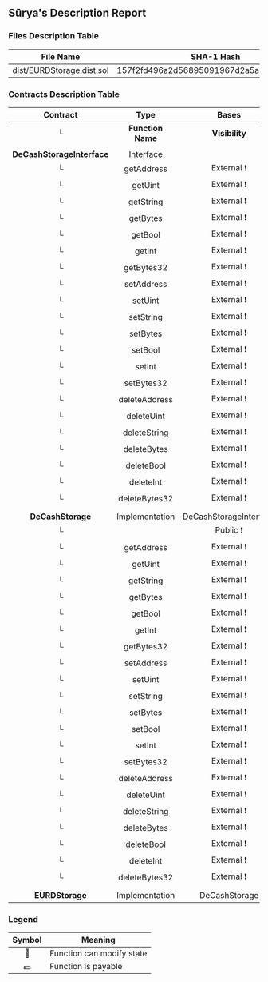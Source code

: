 ## Sūrya's Description Report

### Files Description Table


|  File Name  |  SHA-1 Hash  |
|-------------|--------------|
| dist/EURDStorage.dist.sol | 157f2fd496a2d56895091967d2a5a0e116ec0604 |


### Contracts Description Table


|  Contract  |         Type        |       Bases      |                  |                 |
|:----------:|:-------------------:|:----------------:|:----------------:|:---------------:|
|     └      |  **Function Name**  |  **Visibility**  |  **Mutability**  |  **Modifiers**  |
||||||
| **DeCashStorageInterface** | Interface |  |||
| └ | getAddress | External ❗️ |   |NO❗️ |
| └ | getUint | External ❗️ |   |NO❗️ |
| └ | getString | External ❗️ |   |NO❗️ |
| └ | getBytes | External ❗️ |   |NO❗️ |
| └ | getBool | External ❗️ |   |NO❗️ |
| └ | getInt | External ❗️ |   |NO❗️ |
| └ | getBytes32 | External ❗️ |   |NO❗️ |
| └ | setAddress | External ❗️ | 🛑  |NO❗️ |
| └ | setUint | External ❗️ | 🛑  |NO❗️ |
| └ | setString | External ❗️ | 🛑  |NO❗️ |
| └ | setBytes | External ❗️ | 🛑  |NO❗️ |
| └ | setBool | External ❗️ | 🛑  |NO❗️ |
| └ | setInt | External ❗️ | 🛑  |NO❗️ |
| └ | setBytes32 | External ❗️ | 🛑  |NO❗️ |
| └ | deleteAddress | External ❗️ | 🛑  |NO❗️ |
| └ | deleteUint | External ❗️ | 🛑  |NO❗️ |
| └ | deleteString | External ❗️ | 🛑  |NO❗️ |
| └ | deleteBytes | External ❗️ | 🛑  |NO❗️ |
| └ | deleteBool | External ❗️ | 🛑  |NO❗️ |
| └ | deleteInt | External ❗️ | 🛑  |NO❗️ |
| └ | deleteBytes32 | External ❗️ | 🛑  |NO❗️ |
||||||
| **DeCashStorage** | Implementation | DeCashStorageInterface |||
| └ | <Constructor> | Public ❗️ | 🛑  |NO❗️ |
| └ | getAddress | External ❗️ |   |NO❗️ |
| └ | getUint | External ❗️ |   |NO❗️ |
| └ | getString | External ❗️ |   |NO❗️ |
| └ | getBytes | External ❗️ |   |NO❗️ |
| └ | getBool | External ❗️ |   |NO❗️ |
| └ | getInt | External ❗️ |   |NO❗️ |
| └ | getBytes32 | External ❗️ |   |NO❗️ |
| └ | setAddress | External ❗️ | 🛑  | onlyLatestDeCashNetworkContract |
| └ | setUint | External ❗️ | 🛑  | onlyLatestDeCashNetworkContract |
| └ | setString | External ❗️ | 🛑  | onlyLatestDeCashNetworkContract |
| └ | setBytes | External ❗️ | 🛑  | onlyLatestDeCashNetworkContract |
| └ | setBool | External ❗️ | 🛑  | onlyLatestDeCashNetworkContract |
| └ | setInt | External ❗️ | 🛑  | onlyLatestDeCashNetworkContract |
| └ | setBytes32 | External ❗️ | 🛑  | onlyLatestDeCashNetworkContract |
| └ | deleteAddress | External ❗️ | 🛑  | onlyLatestDeCashNetworkContract |
| └ | deleteUint | External ❗️ | 🛑  | onlyLatestDeCashNetworkContract |
| └ | deleteString | External ❗️ | 🛑  | onlyLatestDeCashNetworkContract |
| └ | deleteBytes | External ❗️ | 🛑  | onlyLatestDeCashNetworkContract |
| └ | deleteBool | External ❗️ | 🛑  | onlyLatestDeCashNetworkContract |
| └ | deleteInt | External ❗️ | 🛑  | onlyLatestDeCashNetworkContract |
| └ | deleteBytes32 | External ❗️ | 🛑  | onlyLatestDeCashNetworkContract |
||||||
| **EURDStorage** | Implementation | DeCashStorage |||


### Legend

|  Symbol  |  Meaning  |
|:--------:|-----------|
|    🛑    | Function can modify state |
|    💵    | Function is payable |
